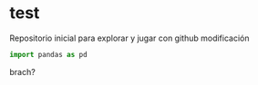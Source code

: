 # test
Repositorio inicial para explorar y jugar con github
modificación 

```python 
import pandas as pd
```
brach?